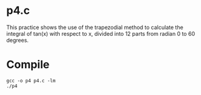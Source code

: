 # p4.c
This practice shows the use of the trapezodial method to calculate the integral of tan(x) with respect to x, divided into 12 parts from radian 0 to 60 degrees.

# Compile
```
gcc -o p4 p4.c -lm
./p4
```